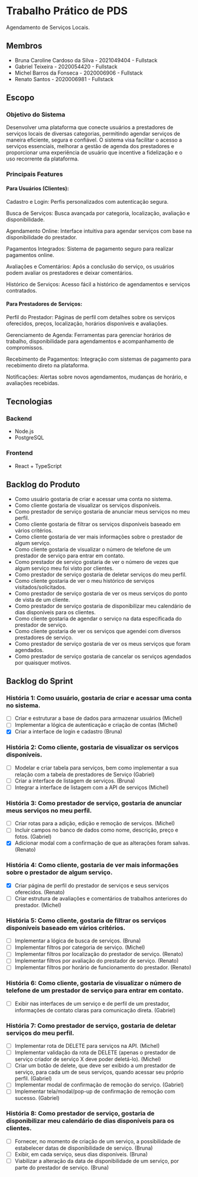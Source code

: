 
# Trabalho Prático de PDS

Agendamento de Serviços Locais.

## Membros
- Bruna Caroline Cardoso da Silva - 2021049404 - Fullstack
- Gabriel Teixeira - 2020054420 - Fullstack
- Michel Barros da Fonseca - 2020006906 - Fullstack
- Renato Santos - 2020006981 - Fullstack

## Escopo

### Objetivo do Sistema

Desenvolver uma plataforma que conecte usuários a prestadores de serviços locais de diversas categorias, permitindo agendar serviços de maneira eficiente, segura e confiável. O sistema visa facilitar o acesso a serviços essenciais, melhorar a gestão de agenda dos prestadores e proporcionar uma experiência de usuário que incentive a fidelização e o uso recorrente da plataforma.

### Principais Features
#### Para Usuários (Clientes):
Cadastro e Login: Perfis personalizados com autenticação segura.

Busca de Serviços: Busca avançada por categoria, localização, avaliação e disponibilidade.

Agendamento Online: Interface intuitiva para agendar serviços com base na disponibilidade do prestador.

Pagamentos Integrados: Sistema de pagamento seguro para realizar pagamentos online.

Avaliações e Comentários: Após a conclusão do serviço, os usuários podem avaliar os prestadores e deixar comentários.

Histórico de Serviços: Acesso fácil a histórico de agendamentos e serviços contratados.

#### Para Prestadores de Serviços:
Perfil do Prestador: Páginas de perfil com detalhes sobre os serviços oferecidos, preços, localização, horários disponíveis e avaliações.

Gerenciamento de Agenda: Ferramentas para gerenciar horários de trabalho, disponibilidade para agendamentos e acompanhamento de compromissos.

Recebimento de Pagamentos: Integração com sistemas de pagamento para recebimento direto na plataforma.

Notificações: Alertas sobre novos agendamentos, mudanças de horário, e avaliações recebidas.


## Tecnologias

### Backend
- Node.js 
- PostgreSQL

### Frontend
- React + TypeScript

## Backlog do Produto

- Como usuário gostaria de criar e acessar uma conta no sistema.
- Como cliente gostaria de visualizar os serviços disponíveis.
- Como prestador de serviço gostaria de anunciar meus serviços no meu perfil.
- Como cliente gostaria de filtrar os serviços disponíveis baseado em vários critérios.
- Como cliente gostaria de ver mais informações sobre o prestador de algum serviço.
- Como cliente gostaria de visualizar o número de telefone de um prestador de serviço para entrar em contato.
- Como prestador de serviço gostaria de ver o número de vezes que algum serviço meu foi visto por clientes.
- Como prestador de serviço gostaria de deletar serviços do meu perfil.
- Como cliente gostaria de ver o meu histórico de serviços visitados/solicitados.
- Como prestador de serviço gostaria de ver os meus serviços do ponto de vista de um cliente.
- Como prestador de serviço gostaria de disponibilizar meu calendário de dias disponíveis para os clientes.
- Como cliente gostaria de agendar o serviço na data especificada do prestador de serviço.
- Como cliente gostaria de ver os serviços que agendei com diversos prestadores de serviço.
- Como prestador de serviço gostaria de ver os meus serviços que foram agendados.
- Como prestador de serviço gostaria de cancelar os serviços agendados por quaisquer motivos.

## Backlog do Sprint


### História 1: Como usuário, gostaria de criar e acessar uma conta no sistema.
- [ ] Criar e estruturar a base de dados para armazenar usuários (Michel)
- [ ] Implementar a lógica de autenticação e criação de contas (Michel)
- [x] Criar a interface de login e cadastro (Bruna)

### História 2: Como cliente, gostaria de visualizar os serviços disponíveis.
- [ ] Modelar e criar tabela para serviços, bem como implementar a sua relação com a tabela de prestadores de Serviço (Gabriel)
- [ ] Criar a interface de listagem de serviços. (Bruna)
- [ ] Integrar a interface de listagem com a API de serviços (Michel)

### História 3: Como prestador de serviço, gostaria de anunciar meus serviços no meu perfil.
- [ ] Criar rotas para a adição, edição e remoção de serviços. (Michel)
- [ ] Incluir campos no banco de dados como nome, descrição, preço e fotos. (Gabriel)
- [x] Adicionar modal com a confirmação de que as alterações foram salvas. (Renato)

### História 4: Como cliente, gostaria de ver mais informações sobre o prestador de algum serviço.
- [x] Criar página de perfil do prestador de serviços e seus serviços oferecidos. (Renato)
- [ ] Criar estrutura de avaliações e comentários de trabalhos anteriores do prestador. (Michel)

### História 5: Como cliente, gostaria de filtrar os serviços disponíveis baseado em vários critérios.
- [ ] Implementar a lógica de busca de serviços. (Bruna)
- [ ] Implementar filtros por categoria de serviço. (Michel)
- [ ] Implementar filtros por localização do prestador de serviço. (Renato)
- [ ] Implementar filtros por avaliação do prestador de serviço. (Renato)
- [ ] Implementar filtros por horário de funcionamento do prestador. (Renato)

### História 6: Como cliente, gostaria de visualizar o número de telefone de um prestador de serviço para entrar em contato.
- [ ] Exibir nas interfaces de um serviço e de perfil de um prestador, informações de contato claras para comunicação direta. (Gabriel)

### História 7: Como prestador de serviço, gostaria de deletar serviços do meu perfil.
- [ ] Implementar rota de DELETE para serviços na API. (Michel)
- [ ] Implementar validação da rota de DELETE (apenas o prestador de serviço criador de serviço X deve poder deletá-lo). (Michel)
- [ ] Criar um botão de delete, que deve ser exibido a um prestador de serviço, para cada um de seus serviços, quando acessar seu próprio perfil. (Gabriel)
- [ ] Implementar modal de confirmação de remoção do serviço. (Gabriel)
- [ ] Implementar tela/modal/pop-up de confirmação de remoção com sucesso. (Gabriel)

### História 8: Como prestador de serviço, gostaria de disponibilizar meu calendário de dias disponíveis para os clientes.
- [ ] Fornecer, no momento de criação de um serviço, a possibilidade de estabelecer datas de disponibilidade de serviço. (Bruna)
- [ ] Exibir, em cada serviço, seus dias disponíveis. (Bruna)
- [ ] Viabilizar a alteração da data de disponibilidade de um serviço, por parte do prestador de serviço. (Bruna)
